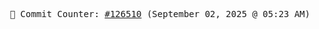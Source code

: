 <p align="center">
    <samp>
        📮 Commit Counter: <a href="https://github.com/Javascript-void0/Javascript-void0/commits/main">#126510</a> (September 02, 2025 @ 05:23 AM)
    </samp>
</p>